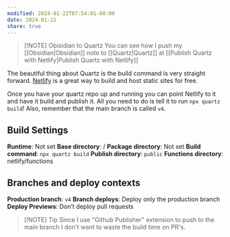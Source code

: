 ```yaml
---
modified: 2024-01-22T07:54:01-08:00
date: 2024-01-22
share: true
---
```



> [!NOTE] Obisidian to Quartz
> You can see how I push my [[Obsidian|Obsidian]] note to [[Quartz|Quartz]] at [[Publish Quartz with Netlify|Publish Quartz with Netlify]]

The beautiful thing about Quartz is the build command is very straight forward. [Netlify](https://netlify.com) is a great way to build and host static sites for free.

Once you have your quartz repo up and running you can point Netlify to it and have it build and publish it. All you need to do is tell it to run `npx quartz build`! Also, remember that the main branch is called `v4`.

## Build Settings
**Runtime**: Not set
**Base directory**: /
**Package directory**: Not set
**Build command**: `npx quartz build`
**Publish directory**: `public`
**Functions directory**: netlify/functions

## Branches and deploy contexts
**Production branch**: `v4`
**Branch deploys**: Deploy only the production branch
**Deploy Previews**: Don’t deploy pull requests


> [!NOTE] Tip
> Since I use "Github Publisher" extension to push to the main branch I don't want to waste the build time on PR's.